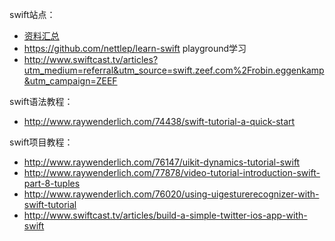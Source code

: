 swift站点：
   * [资料汇总](https://swift.zeef.com/robin.eggenkamp)
   * https://github.com/nettlep/learn-swift playground学习
   * http://www.swiftcast.tv/articles?utm_medium=referral&utm_source=swift.zeef.com%2Frobin.eggenkamp&utm_campaign=ZEEF

swift语法教程：
   * http://www.raywenderlich.com/74438/swift-tutorial-a-quick-start

swift项目教程：
   * http://www.raywenderlich.com/76147/uikit-dynamics-tutorial-swift
   * http://www.raywenderlich.com/77878/video-tutorial-introduction-swift-part-8-tuples
   * http://www.raywenderlich.com/76020/using-uigesturerecognizer-with-swift-tutorial
   * http://www.swiftcast.tv/articles/build-a-simple-twitter-ios-app-with-swift
